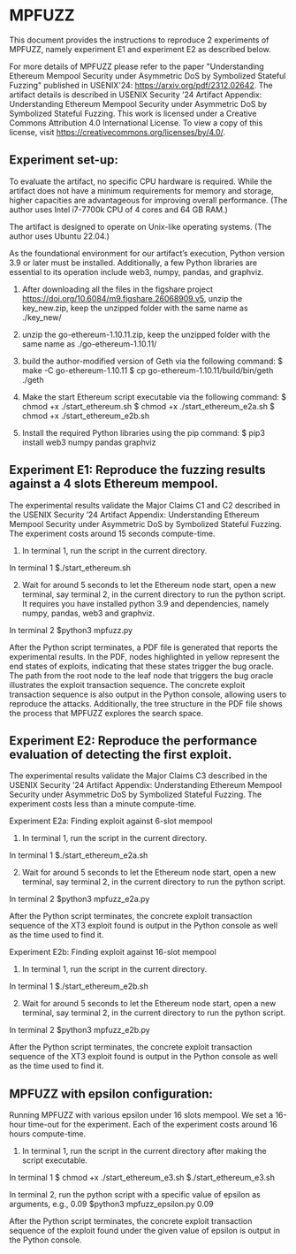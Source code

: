 # MPFUZZ

This document provides the instructions to reproduce 2 experiments of MPFUZZ, namely experiment E1 and experiment E2 as described below. 

For more details of MPFUZZ please refer to the paper "Understanding Ethereum Mempool Security under Asymmetric DoS by Symbolized Stateful Fuzzing" published in USENIX'24: https://arxiv.org/pdf/2312.02642. The artifact details is described in USENIX Security ’24 Artifact Appendix: Understanding Ethereum Mempool Security under Asymmetric DoS by Symbolized Stateful Fuzzing. This work is licensed under a Creative Commons Attribution 4.0 International License. To view a copy of this license, visit https://creativecommons.org/licenses/by/4.0/.


## Experiment set-up:

To evaluate the artifact, no specific CPU hardware is required. While the artifact does not have a minimum requirements for memory and storage, higher capacities are advantageous for improving overall performance. (The author uses Intel i7-7700k CPU of 4 cores and 64 GB RAM.)

The artifact is designed to operate on Unix-like operating systems. (The author uses Ubuntu 22.04.)

As the foundational environment for our artifact’s execution, Python version 3.9 or later must be installed. Additionally, a few Python libraries are essential to its operation include web3, numpy, pandas, and graphviz.

1. After downloading all the files in the figshare project https://doi.org/10.6084/m9.figshare.26068909.v5, unzip the key_new.zip, keep the unzipped folder with the same name as ./key_new/

2. unzip the go-ethereum-1.10.11.zip, keep the unzipped folder with the same name as ./go-ethereum-1.10.11/

3. build the author-modified version of Geth via the following command:
$ make -C go-ethereum-1.10.11
$ cp go-ethereum-1.10.11/build/bin/geth ./geth
 
3. Make the start Ethereum script executable via the following command:
$ chmod +x ./start_ethereum.sh
$ chmod +x ./start_ethereum_e2a.sh
$ chmod +x ./start_ethereum_e2b.sh

4. Install the required Python libraries using the pip command:
$ pip3 install web3 numpy pandas graphviz


## Experiment E1: Reproduce the fuzzing results against a 4 slots Ethereum mempool. 

The experimental results validate the Major Claims C1 and C2 described in the USENIX Security ’24 Artifact Appendix: Understanding Ethereum Mempool Security under Asymmetric DoS by Symbolized Stateful Fuzzing. The experiment costs around 15 seconds compute-time.

1. In terminal 1, run the script in the current directory. 

In terminal 1
$./start_ethereum.sh

2. Wait for around 5 seconds to let the Ethereum node start, open a new terminal, say terminal 2, in the current directory to run the python script. It requires you have installed python 3.9 and dependencies, namely numpy, pandas, web3 and graphviz.

In terminal 2
$python3 mpfuzz.py    

After the Python script terminates, a PDF file is generated that reports the experimental results. In the PDF, nodes highlighted in yellow represent the end states of exploits, indicating that these states trigger the bug oracle. The path from the root node to the leaf node that triggers the bug oracle illustrates the exploit transaction sequence. The concrete exploit transaction sequence is also output in the Python console, allowing users to reproduce the attacks. Additionally, the tree structure in the PDF file shows the process that MPFUZZ explores the search space.




## Experiment E2: Reproduce the performance evaluation of detecting the first exploit.

The experimental results validate the Major Claims C3 described in the USENIX Security ’24 Artifact Appendix: Understanding Ethereum Mempool Security under Asymmetric DoS by Symbolized Stateful Fuzzing. The experiment costs less than a minute compute-time.

Experiment E2a: Finding exploit against 6-slot mempool

1. In terminal 1, run the script in the current directory. 

In terminal 1
$./start_ethereum_e2a.sh

2. Wait for around 5 seconds to let the Ethereum node start, open a new terminal, say terminal 2, in the current directory to run the python script.

In terminal 2
$python3 mpfuzz_e2a.py

After the Python script terminates, the concrete exploit transaction sequence of the XT3 exploit found is output in the Python console as well as the time used to find it.    

Experiment E2b: Finding exploit against 16-slot mempool

1. In terminal 1, run the script in the current directory. 

In terminal 1
$./start_ethereum_e2b.sh

2. Wait for around 5 seconds to let the Ethereum node start, open a new terminal, say terminal 2, in the current directory to run the python script.

In terminal 2
$python3 mpfuzz_e2b.py

After the Python script terminates, the concrete exploit transaction sequence of the XT3 exploit found is output in the Python console as well as the time used to find it.  




## MPFUZZ with epsilon configuration: 

Running MPFUZZ with various epsilon under 16 slots mempool. We set a 16-hour time-out for the experiment. Each of the experiment costs around 16 hours compute-time.

1. In terminal 1, run the script in the current directory after making the script executable. 

In terminal 1
$ chmod +x ./start_ethereum_e3.sh
$./start_ethereum_e3.sh

In terminal 2, run the python script with a specific value of epsilon as arguments, e.g., 0.09
$python3 mpfuzz_epsilon.py 0.09

After the Python script terminates, the concrete exploit transaction sequence of the exploit found under the given value of epsilon is output in the Python console.  
